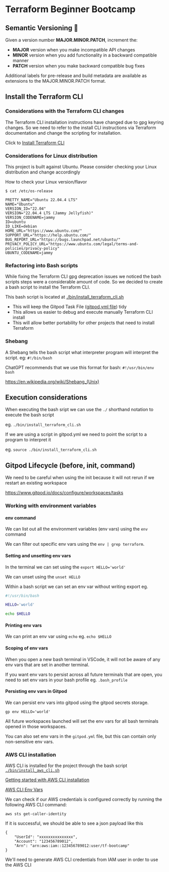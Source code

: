 # Terraform Beginner Bootcamp

## Semantic Versioning :mage:

Given a version number **MAJOR.MINOR.PATCH**, increment the:

-  **MAJOR** version when you make incompatible API changes
-  **MINOR** version when you add functionality in a backward compatible manner
-  **PATCH** version when you make backward compatible bug fixes

Additional labels for pre-release and build metadata are available as extensions to the MAJOR.MINOR.PATCH format.

## Install the Terraform CLI
### Considerations with the Terraform CLI changes
The Terraform CLI installation instructions have changed due to gpg keyring changes. 
So we need to refer to the install CLI instructions via Terraform documentation and
change the scripting for installation.

Click to [Install Terraform CLI](https://developer.hashicorp.com/terraform/install?product_intent=terraform)

### Considerations for Linux distribution
This project is built against Ubuntu. Please consider checking your Linux distribution and change accordingly

How to check your Linux version/flavor

```
$ cat /etc/os-release

PRETTY_NAME="Ubuntu 22.04.4 LTS"
NAME="Ubuntu"
VERSION_ID="22.04"
VERSION="22.04.4 LTS (Jammy Jellyfish)"
VERSION_CODENAME=jammy
ID=ubuntu
ID_LIKE=debian
HOME_URL="https://www.ubuntu.com/"
SUPPORT_URL="https://help.ubuntu.com/"
BUG_REPORT_URL="https://bugs.launchpad.net/ubuntu/"
PRIVACY_POLICY_URL="https://www.ubuntu.com/legal/terms-and-policies/privacy-policy"
UBUNTU_CODENAME=jammy
```

### Refactoring into Bash scripts
While fixing the Terraform CLI gpg deprecation issues we noticed the bash scripts steps were a considerable
amount of code. So we decided to create a bash script to install the Terraform CLI.

This bash script is located at [./bin/install_terraform_cli.sh](./bin/install_terraform_cli.sh)

- This will keep the Gitpod Task File ([gitpod.yml file](gitpod.yml)) tidy
- This allows us easier to debug and execute manually Terraform CLI install
- This will allow better portability for other projects that need to install Terraform

### Shebang

A Shebang tells the bash script what interpreter program will interpret the script. eg: `#!/bin/bash`

ChatGPT recommends that we use this format for bash: `#!/usr/bin/env bash`

https://en.wikipedia.org/wiki/Shebang_(Unix)

## Execution considerations

When executing the bash sript we can use the `./` shorthand notation to execute the bash script

eg. `./bin/install_terraform_cli.sh`

If we are using a script in gitpod.yml we need to point the script to a program to interpret it

eg. `source ./bin/install_terraform_cli.sh`

## Gitpod Lifecycle (before, init, command)

We need to be careful when using the init because it will not rerun if we restart an existing workspace

https://www.gitpod.io/docs/configure/workspaces/tasks


### Working with environment variables

#### env command

We can list out all the environment variables (env vars) using the `env` command

We can filter out specific env vars using the `env | grep terraform`.

#### Setting and unsetting env vars

In the terminal we can set using the `export HELLO='world'`

We can unset using the `unset HELLO`

Within a bash script we can set an env var without writing export eg.

```sh
#!/usr/bin/bash

HELLO='world'

echo $HELLO
```

#### Printing env vars

We can print an env var using `echo` eg. `echo $HELLO`

#### Scoping of env vars

When you open a new bash terminal in VSCode, it will not be aware of any env vars that are set in another terminal.

If you want env vars to persist across all future terminals that are open, you need to set env vars in your bash profile eg. `.bash_profile`

#### Persisting env vars in Gitpod

We can persist env vars into gitpod using the gitpod secrets storage.

```
gp env HELLO='world'
```

All future workspaces  launched will set the env vars for all bash terminals opened in those workspaces.

You can also set env vars in the `gitpod.yml` file, but this can contain only non-sensitive env vars.


### AWS CLI installation

AWS CLI is installed for the project through the bash script [`./bin/install_aws_cli.sh`](./bin/install_aws_cli.sh)

[Getting started with AWS CLI installation](https://docs.aws.amazon.com/cli/latest/userguide/getting-started-install.html)

[AWS CLI Env Vars](https://docs.aws.amazon.com/cli/latest/userguide/cli-configure-envvars.html)

We can check if our AWS credentials is configured correctly by running the following AWS CLI command:
```
aws sts get-caller-identity
```

If it is successful, we should be able to see a json payload like this
```
{
    "UserId": "xxxxxxxxxxxxxxx",
    "Account": "123456789012",
    "Arn": "arn:aws:iam::123456789012:user/tf-bootcamp"
}
```


We'll need to generate AWS CLI credentials from IAM user in order to use the AWS CLI
